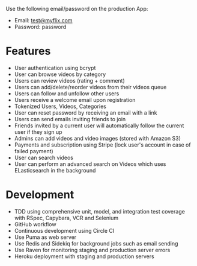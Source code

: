 Use the following email/password on the production App:
- Email: test@myflix.com
- Password: password

# Features
- User authentication using bcrypt
- User can browse videos by category
- Users can review videos (rating + comment)
- Users can add/delete/reorder videos from their videos queue
- Users can follow and unfollow other users
- Users receive a welcome email upon registration
- Tokenized Users, Videos, Categories
- User can reset password by receiving an email with a link
- Users can send emails inviting friends to join
- Friends invited by a current user will automatically follow the current user if they sign up
- Admins can add videos and video images (stored with Amazon S3)
- Payments and subscription using Stripe (lock user's account in case of failed payment)
- User can search videos
- User can perform an advanced search on Videos which uses ELasticsearch in the background

# Development
- TDD using comprehensive unit, model, and integration test coverage with RSpec, Capybara, VCR and Selenium
- GitHub workflow
- Continuous development using Circle CI
- Use Puma as web server
- Use Redis and Sidekiq for background jobs such as email sending
- Use Raven for monitoring staging and production server errors
- Heroku deployment with staging and production servers
